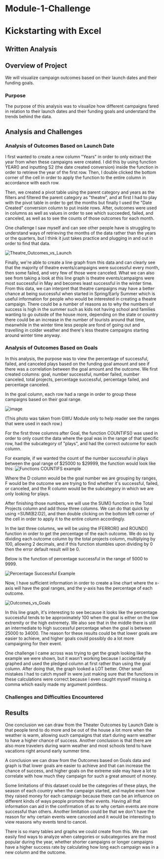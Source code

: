 # Module-1-Challenge
# Kickstarting with Excel
## Written Analysis

## Overview of Project
We will visualize campaign outcomes based on their launch dates and their funding goals.

### Purpose
The purpose of this analysis was to visualize how different campaigns fared in relation to their launch dates and their funding goals and understand the trends behind the data.

## Analysis and Challenges

### Analysis of Outcomes Based on Launch Date
I first wanted to create a new column "Years" in order to only extract the year from when these campaigns were created.
I did this by using function YEAR() and inputting S2 (the date created conversion) inside the function in order to retrieve the year of the first row. Then, I double clicked the bottom corner of the cell in order to apply the function to the entire column in accordance with each row.

Then, we created a pivot table using the parent category and years as the filters and filtered the parent category as "theatre", and at first I had to play with the pivot table in order to get the months but finally I used the "Date Created" conversion column to put inside rows. After, outcomes were used in columns as well as values in order to see which succeeded, failed, and canceled, as well as to see the counts of those outcomes for each month.

One challenge I saw myself and can see other people have is struggling to understand ways of retrieving the months of the data rather than the years or the quarters, but I think it just takes practice and plugging in and out in order to find that data.

![Theatre_Outcomes_vs_Launch](https://user-images.githubusercontent.com/57331058/131198675-88a3a204-2c8c-4b49-8b93-6985c18240ba.PNG)

Finally, we're able to create a line graph from this data and can clearly see that the majority of theatre events/campaigns were successful every month, then some failed, and very few of those were canceled. What we can also see from taking a look at this line graph is theatre events/campaigns were most successful in May and becomes least successful in the winter time. From this data, we can interpret that theatre campaigns may have a better chance at being successful when started in Spring/Early Summer which is useful information for people who would be interested in creating a theatre campaign. 
There could be a number of reasons as to why the numbers of success is high in the summer such as kids not having school and families wanting to go outside of the house more, depending on the state or country there could be an increase in the number of tourists around that time, meanwhile in the winter time less people are fond of going out and travelling in colder weather and there's less theatre campaigns starting around winter time anyway.

### Analysis of Outcomes Based on Goals
In this analysis, the purpose was to view the percentage of successful, failed, and canceled plays based on the funding goal amount and see if there was a correlation between the goal amount and the outcome.
We first created columns: goal, number successful, number failed, number canceled, total projects, percentage successful, percentage failed, and percentage canceled.

In the goal column, each row had a range in order to group these campaigns based on their goal range.

![image](https://user-images.githubusercontent.com/57331058/131199868-e54c8689-f9ce-43db-bdac-1570bd478197.png)

(This photo was taken from GWU Module only to help reader see the ranges that were used in each row.)

For the first three columns after Goal, the function COUNTIFS() was used in order to only count the data where the goal was in the range of that specific row, had the subcategory of "plays", and had the correct outcome for each column.

For example, if we wanted the count of the number successful in plays between the goal range of $25000 to $29999, the function would look like this:
![Functions COUNTIFS example](https://user-images.githubusercontent.com/57331058/131200269-59859526-6f55-4ef9-94d2-6822ad2b860f.PNG)

Where the D column would be the goal number we are grouping by ranges, F would be the outcome we are trying to find whether it's successful, failed, or canceled, and the R column would be the subcategory in which we are only looking for plays.

After finishing those numbers, we will use the SUM() function in the Total Projects column and add those three columns. We can do that quick by using =SUM(B2:D2), and then double clicking on the bottom left corner of the cell in order to apply it to the entire column accordingly.

In the last three columns, we will be using the IFERROR() and ROUND() function in order to get the percentage of the each outcome. We do so by dividing each outcome column by the total projects column, multiplying by 100, allowing 2 decimals, and if this function stumbles upon dividing by 0 then the error default result will be 0. 

Below is the function of percentage successful in the range of 5000 to 9999.

![Percentage Successful Example](https://user-images.githubusercontent.com/57331058/131200566-c18fc4bc-cbdf-489c-8de8-74a38c48917a.PNG)

Now, I have sufficient information in order to create a line chart where the x-axis will have the goal ranges, and the y-axis has the percentage of each outcome.

![Outcomes_vs_Goals](https://user-images.githubusercontent.com/57331058/131200642-e2d8d810-31ae-40ab-837c-a990f89111d0.PNG)

In this line graph, it's interesting to see because it looks like the percentage successful tends to be approximately 100 when the goal is either on the low extremity or the high extremety. We also see that in the middle there is still an intermediate to high successful percentage when the goal is between 25000 to 34000. The reason for these results could be that lower goals are easier to achieve, and higher goals could possibly do a lot more campaigning for their event.

One challenge I came across was trying to get the graph looking like the example we were shown, but it wasn't working because I accidentally graphed and used the pledged column at first rather than using the goal column. After doing that, the graph looked a LOT better. Other small mistakes I had to catch myself in were just making sure that the functions in these calculations were correct because I even caught myself missing a comma which easily made my argument pointless.

### Challenges and Difficulties Encountered

## Results
One conclusion we can draw from the Theater Outcomes by Launch Date is that people tend to do more and be out of the house a lot more when the weather is warm, allowing such campaigns that start during warm weather to have a higher chance of success. Another conclusion is that there are also more travelers during warm weather and most schools tend to have vacations right around early summer time.


A conclusion we can draw from the Outcomes based on Goals data and graph is that lower goals are easier to achieve and that can increase the chance of success, and higher goals on the extreme side may have a lot to correlate with how much they campaign for such a great amount of money.


Some limitations of this dataset could be the categories of these plays, the season of each country when the campaign started, and maybe even how they raised money for each campaign because there can be an influence on different kinds of ways people promote their events. Having all that information can aid in the confirmation of as to why certain events are more successful than others. Another limitation could be that we don't have the reason for why certain events were canceled and it would be interesting to view reasons why events tend to cancel.


There is so many tables and graphs we could create from this. We can easily find ways to analyze when categories or subcategories are the most popular during the year, whether shorter campaigns or longer campaigns have a higher success rate by calculating how long each campaign was in a new column and the outcome.
